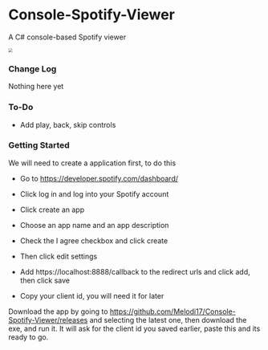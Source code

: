# Console-Spotify-Viewer
 A C# console-based Spotify viewer

<img src="C:\Users\melod\source\repos\Utilities\Console-Spotify-Viewer\displayimg.png" style="zoom:50%;" />

### Change Log

Nothing here yet

### To-Do

- Add play, back, skip controls

### Getting Started

We will need to create a application first, to do this

- Go to https://developer.spotify.com/dashboard/

- Click log in and log into your Spotify account

- Click create an app

- Choose an app name and an app description

- Check the I agree checkbox and click create

- Then click edit settings

- Add https://localhost:8888/callback to the redirect urls and click add, then click save

- Copy your client id, you will need it for later

Download the app by going to https://github.com/Melodi17/Console-Spotify-Viewer/releases and selecting the latest one, then download the exe, and run it. It will ask for the client id you saved earlier, paste this and its ready to go.
